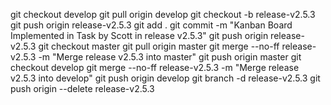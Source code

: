 git checkout develop
git pull origin develop
git checkout -b release-v2.5.3
git push origin release-v2.5.3
git add .
git commit -m "Kanban Board Implemented in Task by Scott in release v2.5.3"
git push origin release-v2.5.3
git checkout master
git pull origin master
git merge --no-ff release-v2.5.3 -m "Merge release v2.5.3 into master"
git push origin master
git checkout develop
git merge --no-ff release-v2.5.3 -m "Merge release v2.5.3 into develop"
git push origin develop
git branch -d release-v2.5.3
git push origin --delete release-v2.5.3
